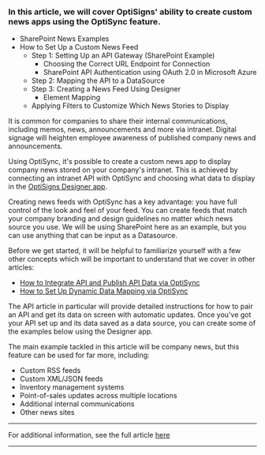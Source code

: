 ### In this article, we will cover OptiSigns' ability to create custom news apps using the OptiSync feature.

  * SharePoint News Examples
  * How to Set Up a Custom News Feed
    * Step 1: Setting Up an API Gateway (SharePoint Example)
      * Choosing the Correct URL Endpoint for Connection
      * SharePoint API Authentication using OAuth 2.0 in Microsoft Azure
    * Step 2: Mapping the API to a DataSource
    * Step 3: Creating a News Feed Using Designer
      * Element Mapping
    * Applying Filters to Customize Which News Stories to Display



It is common for companies to share their internal communications, including memos, news, announcements and more via intranet. Digital signage will heighten employee awareness of published company news and announcements.

Using OptiSync, it's possible to create a custom news app to display company news stored on your company's intranet. This is achieved by connecting an intranet API with OptiSync and choosing what data to display in the [OptiSigns Designer app](https://support.optisigns.com/hc/en-us/articles/4404151402899-How-to-use-OptiSigns-Template-Designer-app-to-make-your-Digital-Signs-in-minutes).

Creating news feeds with OptiSync has a key advantage: you have full control of the look and feel of your feed. You can create feeds that match your company branding and design guidelines no matter which news source you use. We will be using SharePoint here as an example, but you can use anything that can be input as a Datasource.

Before we get started, it will be helpful to familiarize yourself with a few other concepts which will be important to understand that we cover in other articles:

  * [How to Integrate API and Publish API Data via OptiSync](https://support.optisigns.com/hc/en-us/articles/22875592994195-How-to-Integrate-API-and-Publish-API-Data-via-OptiSync)
  * [How to Set Up Dynamic Data Mapping via OptiSync](https://support.optisigns.com/hc/en-us/articles/29217646663187-How-to-Set-Up-Dynamic-Data-Mapping-with-OptiSync)



The API article in particular will provide detailed instructions for how to pair an API and get its data on screen with automatic updates. Once you've got your API set up and its data saved as a data source, you can create some of the examples below using the Designer app.

The main example tackled in this article will be company news, but this feature can be used for far more, including:

  * Custom RSS feeds
  * Custom XML/JSON feeds
  * Inventory management systems
  * Point-of-sales updates across multiple locations
  * Additional internal communications
  * Other news sites



* * *

For additional information, see the full article [here](https://support.optisigns.com/hc/en-us/articles/35337746613139)

---
